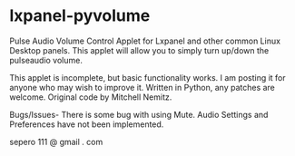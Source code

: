 lxpanel-pyvolume
================

Pulse Audio Volume Control Applet for Lxpanel and other common Linux Desktop panels.
This applet will allow you to simply turn up/down the pulseaudio volume.

This applet is incomplete, but basic functionality works. I am posting it for anyone
who may wish to improve it. Written in Python, any patches are welcome. Original code by Mitchell Nemitz.


Bugs/Issues-
There is some bug with using Mute.
Audio Settings and Preferences have not been implemented.

sepero 111 @ gmail . com
